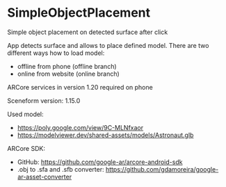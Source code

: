 # SimpleObjectPlacement
Simple object placement on detected surface after click

App detects surface and allows to place defined model.
There are two different ways how to load model:
 - offline from phone (offline branch)
 - online from website (online branch)

ARCore services in version 1.20 required on phone

Sceneform version: 1.15.0

Used model:
- https://poly.google.com/view/9C-MLNfxaor
- https://modelviewer.dev/shared-assets/models/Astronaut.glb

ARCore SDK:
- GitHub: https://github.com/google-ar/arcore-android-sdk
- .obj to .sfa and .sfb converter: https://github.com/gdamoreira/google-ar-asset-converter
